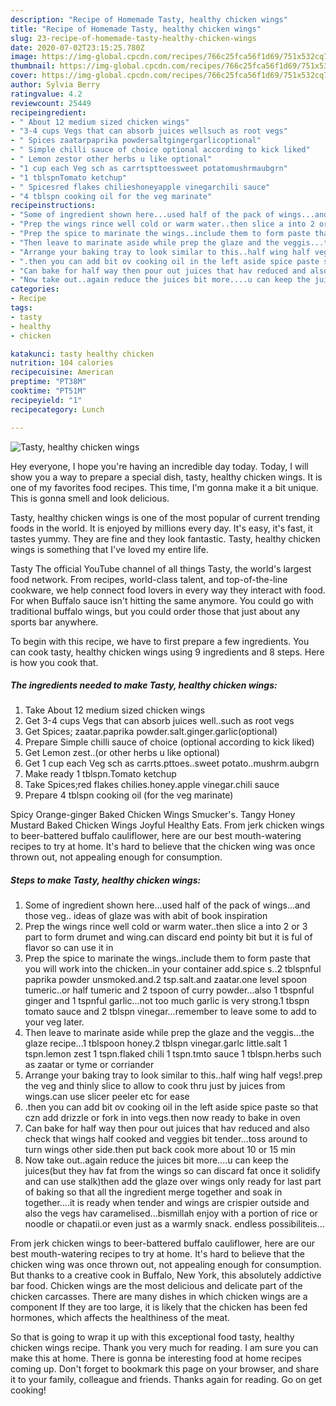 ```yaml
---
description: "Recipe of Homemade Tasty, healthy chicken wings"
title: "Recipe of Homemade Tasty, healthy chicken wings"
slug: 23-recipe-of-homemade-tasty-healthy-chicken-wings
date: 2020-07-02T23:15:25.780Z
image: https://img-global.cpcdn.com/recipes/766c25fca56f1d69/751x532cq70/tasty-healthy-chicken-wings-recipe-main-photo.jpg
thumbnail: https://img-global.cpcdn.com/recipes/766c25fca56f1d69/751x532cq70/tasty-healthy-chicken-wings-recipe-main-photo.jpg
cover: https://img-global.cpcdn.com/recipes/766c25fca56f1d69/751x532cq70/tasty-healthy-chicken-wings-recipe-main-photo.jpg
author: Sylvia Berry
ratingvalue: 4.2
reviewcount: 25449
recipeingredient:
- " About 12 medium sized chicken wings"
- "3-4 cups Vegs that can absorb juices wellsuch as root vegs"
- " Spices zaatarpaprika powdersaltgingergarlicoptional"
- " Simple chilli sauce of choice optional according to kick liked"
- " Lemon zestor other herbs u like optional"
- "1 cup each Veg sch as carrtspttoessweet potatomushrmaubgrn"
- "1 tblspnTomato ketchup"
- " Spicesred flakes chilieshoneyapple vinegarchili sauce"
- "4 tblspn cooking oil for the veg marinate"
recipeinstructions:
- "Some of ingredient shown here...used half of the pack of wings...and those veg.. ideas of glaze was with abit of book inspiration"
- "Prep the wings rince well cold or warm water..then slice a into 2 or 3 part to form drumet and wing.can discard end pointy bit but it is ful of flavor so can use it in"
- "Prep the spice to marinate the wings..include them to form paste that you will work into the chicken..in your container add.spice s..2 tblspnful paprika powder unsmoked.and.2 tsp.salt.and zaatar.one level spoon tumeric..or half tumeric and 2 tspoon of curry powder...also 1 tbspnful ginger and 1 tspnful garlic...not too much garlic is very strong.1 tbspn tomato sauce and 2 tblspn vinegar...remember to leave some to add to your veg later."
- "Then leave to marinate aside while prep the glaze and the veggis...the glaze recipe...1 tblspoon honey.2 tblspn vinegar.garlc little.salt 1 tspn.lemon zest 1 tspn.flaked chili 1 tspn.tmto sauce 1 tblspn.herbs such as zaatar or tyme or corriander"
- "Arrange your baking tray to look similar to this..half wing half vegs!.prep the veg and thinly slice to allow to cook thru just by juices from wings.can use slicer peeler etc for ease"
- ".then you can add bit ov cooking oil in the left aside spice paste so that czn add drizzle or fork in into vegs.then now ready to bake in oven"
- "Can bake for half way then pour out juices that hav reduced and also check that wings half cooked and veggies bit tender...toss around to turn wings other side.then put back cook more about 10 or 15 min"
- "Now take out..again reduce the juices bit more....u can keep the juices(but they hav fat from the wings so can discard fat once it solidify and can use stalk)then add the glaze over wings only ready for last part of baking so that all the ingredient merge together and soak in together....it is ready when tender and wings are crispier outside and also the vegs hav caramelised...bismillah enjoy with a portion of rice or noodle or chapatii.or even just as a warmly snack. endless possibiliteis..."
categories:
- Recipe
tags:
- tasty
- healthy
- chicken

katakunci: tasty healthy chicken 
nutrition: 104 calories
recipecuisine: American
preptime: "PT38M"
cooktime: "PT51M"
recipeyield: "1"
recipecategory: Lunch

---
```



![Tasty, healthy chicken wings](https://img-global.cpcdn.com/recipes/766c25fca56f1d69/751x532cq70/tasty-healthy-chicken-wings-recipe-main-photo.jpg)

Hey everyone, I hope you're having an incredible day today. Today, I will show you a way to prepare a special dish, tasty, healthy chicken wings. It is one of my favorites food recipes. This time, I'm gonna make it a bit unique. This is gonna smell and look delicious.

Tasty, healthy chicken wings is one of the most popular of current trending foods in the world. It is enjoyed by millions every day. It's easy, it's fast, it tastes yummy. They are fine and they look fantastic. Tasty, healthy chicken wings is something that I've loved my entire life.

Tasty The official YouTube channel of all things Tasty, the world&#39;s largest food network. From recipes, world-class talent, and top-of-the-line cookware, we help connect food lovers in every way they interact with food. For when Buffalo sauce isn&#39;t hitting the same anymore. You could go with traditional buffalo wings, but you could order those that just about any sports bar anywhere.


To begin with this recipe, we have to first prepare a few ingredients. You can cook tasty, healthy chicken wings using 9 ingredients and 8 steps. Here is how you cook that.

<!--inarticleads1-->

##### The ingredients needed to make Tasty, healthy chicken wings:

1. Take  About 12 medium sized chicken wings
1. Get 3-4 cups Vegs that can absorb juices well..such as root vegs
1. Get  Spices; zaatar.paprika powder.salt.ginger.garlic(optional)
1. Prepare  Simple chilli sauce of choice (optional according to kick liked)
1. Get  Lemon zest..(or other herbs u like optional)
1. Get 1 cup each Veg sch as carrts.pttoes..sweet potato..mushrm.aubgrn
1. Make ready 1 tblspn.Tomato ketchup
1. Take  Spices;red flakes chilies.honey.apple vinegar.chili sauce
1. Prepare 4 tblspn cooking oil (for the veg marinate)


Spicy Orange-ginger Baked Chicken Wings Smucker&#39;s. Tangy Honey Mustard Baked Chicken Wings Joyful Healthy Eats. From jerk chicken wings to beer-battered buffalo cauliflower, here are our best mouth-watering recipes to try at home. It&#39;s hard to believe that the chicken wing was once thrown out, not appealing enough for consumption. 

<!--inarticleads2-->

##### Steps to make Tasty, healthy chicken wings:

1. Some of ingredient shown here...used half of the pack of wings...and those veg.. ideas of glaze was with abit of book inspiration
1. Prep the wings rince well cold or warm water..then slice a into 2 or 3 part to form drumet and wing.can discard end pointy bit but it is ful of flavor so can use it in
1. Prep the spice to marinate the wings..include them to form paste that you will work into the chicken..in your container add.spice s..2 tblspnful paprika powder unsmoked.and.2 tsp.salt.and zaatar.one level spoon tumeric..or half tumeric and 2 tspoon of curry powder...also 1 tbspnful ginger and 1 tspnful garlic...not too much garlic is very strong.1 tbspn tomato sauce and 2 tblspn vinegar...remember to leave some to add to your veg later.
1. Then leave to marinate aside while prep the glaze and the veggis...the glaze recipe...1 tblspoon honey.2 tblspn vinegar.garlc little.salt 1 tspn.lemon zest 1 tspn.flaked chili 1 tspn.tmto sauce 1 tblspn.herbs such as zaatar or tyme or corriander
1. Arrange your baking tray to look similar to this..half wing half vegs!.prep the veg and thinly slice to allow to cook thru just by juices from wings.can use slicer peeler etc for ease
1. .then you can add bit ov cooking oil in the left aside spice paste so that czn add drizzle or fork in into vegs.then now ready to bake in oven
1. Can bake for half way then pour out juices that hav reduced and also check that wings half cooked and veggies bit tender...toss around to turn wings other side.then put back cook more about 10 or 15 min
1. Now take out..again reduce the juices bit more....u can keep the juices(but they hav fat from the wings so can discard fat once it solidify and can use stalk)then add the glaze over wings only ready for last part of baking so that all the ingredient merge together and soak in together....it is ready when tender and wings are crispier outside and also the vegs hav caramelised...bismillah enjoy with a portion of rice or noodle or chapatii.or even just as a warmly snack. endless possibiliteis...


From jerk chicken wings to beer-battered buffalo cauliflower, here are our best mouth-watering recipes to try at home. It&#39;s hard to believe that the chicken wing was once thrown out, not appealing enough for consumption. But thanks to a creative cook in Buffalo, New York, this absolutely addictive bar food. Chicken wings are the most delicious and delicate part of the chicken carcasses. There are many dishes in which chicken wings are a component If they are too large, it is likely that the chicken has been fed hormones, which affects the healthiness of the meat. 

So that is going to wrap it up with this exceptional food tasty, healthy chicken wings recipe. Thank you very much for reading. I am sure you can make this at home. There is gonna be interesting food at home recipes coming up. Don't forget to bookmark this page on your browser, and share it to your family, colleague and friends. Thanks again for reading. Go on get cooking!
